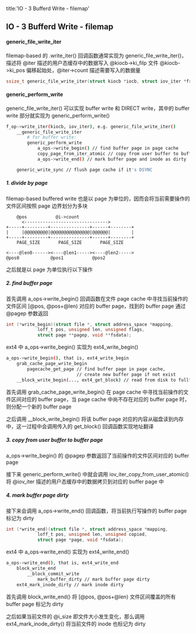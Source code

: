 title:'IO - 3 Bufferd Write - filemap'
## IO - 3 Bufferd Write - filemap


#### generic_file_write_iter

filemap-based 的 .write_iter() 回调函数通常实现为 generic_file_write_iter()，描述将 @iter 描述的用户态缓存中的数据写入 @kiocb->ki_filp 文件 @kiocb->ki_pos 偏移起始处，@iter->count 描述需要写入的数据量

```c
ssize_t generic_file_write_iter(struct kiocb *iocb, struct iov_iter *from)
```

#### generic_perform_write

generic_file_write_iter() 可以实现 buffer write 和 DIRECT write，其中的 buffer write 部分就实现为 generic_perform_write()

```sh
f_op->write_iter(kiocb, iov_iter), e.g. generic_file_write_iter()
    __generic_file_write_iter
        # for buffer write:
        generic_perform_write
            a_ops->write_begin() // find buffer page in page cache
            copy_page_from_iter_atomic // copy from user buffer to buffer page
            a_ops->write_end() // mark buffer page and inode as dirty

    generic_write_sync // flush page cache if it's DSYNC
```


##### 1. divide by page

filemap-based buffered write 也是以 page 为单位的，因而会将当前需要操作的文件区间按照 page 边界划分为多块

```
    @pos           @i->count
      <-------------------------------->
+-----+---------+---------------+------+--------+
|     |@@@@@@@@@|@@@@@@@@@@@@@@@|@@@@@@|        |
+-----+---------+---------------+------+--------+
    PAGE_SIZE       PAGE_SIZE       PAGE_SIZE

<----@len0------><----@len1-----><----@len2----->
@pos0            @pos1           @pos2
```

之后就是以 page 为单位执行以下操作


##### 2. find buffer page

首先调用 a_ops->write_begin() 回调函数在文件 page cache 中寻找当前操作的文件区间 [@pos, @pos+@len) 对应的 buffer page，找到的 buffer page 通过 @pagep 参数返回

```c
int (*write_begin)(struct file *, struct address_space *mapping,
			loff_t pos, unsigned len, unsigned flags,
			struct page **pagep, void **fsdata);
```


ext4 中 a_ops->write_begin() 实现为 ext4_write_begin()

```sh
a_ops->write_begin(), that is, ext4_write_begin
    grab_cache_page_write_begin
        pagecache_get_page // find buffer page in page cache,
                           // create new buffer page if not exist
    __block_write_begin(..., ext4_get_block) // read from disk to fullfill the new created buffer page
```

首先调用 grab_cache_page_write_begin() 在 page cache 中寻找当前操作的文件区间对应的 buffer page，当 page cache 中尚不存在对应的 buffer page 时，则分配一个新的 buffer page

之后调用 __block_write_begin() 将该 buffer page 对应的内容从磁盘读到内存中，这一过程中会调用传入的 get_block() 回调函数实现地址翻译


##### 3. copy from user buffer to buffer page

a_ops->write_begin() 的 @pagep 参数返回了当前操作的文件区间对应的 buffer page

接下来 generic_perform_write() 中就会调用 iov_iter_copy_from_user_atomic() 将 @iov_iter 描述的用户态缓存中的数据拷贝到对应的 buffer page 中


##### 4. mark buffer page dirty

接下来会调用 a_ops->write_end() 回调函数，将当前执行写操作的 buffer page 标记为 dirty

```c
int (*write_end)(struct file *, struct address_space *mapping,
			loff_t pos, unsigned len, unsigned copied,
			struct page *page, void *fsdata);
```


ext4 中 a_ops->write_end() 实现为 ext4_write_end()

```sh
a_ops->write_end(), that is, ext4_write_end
    block_write_end
        __block_commit_write
            mark_buffer_dirty // mark buffer page dirty
    ext4_mark_inode_dirty // mark inode dirty
```

首先调用 block_write_end() 将 [@pos, @pos+@len) 文件区间覆盖的所有 buffer page 标记为 dirty

之后如果当前文件的 @i_size 即文件大小发生变化，那么调用 ext4_mark_inode_dirty() 将当前文件的 inode 也标记为 dirty


 


